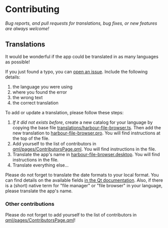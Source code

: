 <!--
SPDX-FileCopyrightText: 2020-2021 Mirian Margiani

SPDX-License-Identifier: GFDL-1.3-or-later
-->

# Contributing

*Bug reports, and pull requests for translations, bug fixes, or new features are always welcome!*


## Translations

It would be wonderful if the app could be translated in as many languages as possible!

If you just found a typo, you can [open an issue](https://github.com/ichthyosaurus/harbour-file-browser/issues/new).
Include the following details:

1. the language you were using
2. where you found the error
3. the wrong text
4. the correct translation


To add or update a translation, please follow these steps:

1. *If it did not exists before*, create a new catalog for your language by copying the
   base file [translations/harbour-file-browser.ts](translations/harbour-file-browser.ts).
   Then add the new translation to [harbour-file-browser.pro](harbour-file-browser.pro). You will
   find instructions at the top of the file.
2. Add yourself to the list of contributors in [qml/pages/ContributorsPage.qml](qml/pages/ContributorsPage.qml).
   You will find instructions in the file.
3. Translate the app's name in [harbour-file-browser.desktop](harbour-file-browser.desktop).
   You will find instructions in the file.
4. Translate everything else...

Please do not forget to translate the date formats to your local format. You can
find details on the available fields [in the Qt documentation](https://doc.qt.io/qt-5/qml-qtqml-date.html#details).
Also, if there is a (short) native term for "file manager" or "file browser"
in your language, please translate the app's name.


### Other contributions

Please do not forget to add yourself to the list of contributors in
[qml/pages/ContributorsPage.qml](qml/pages/ContributorsPage.qml)!
